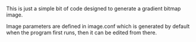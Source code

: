 This is just a simple bit of code designed to generate a gradient bitmap image.

Image parameters are defined in image.conf which is generated by default when the program first runs, then it can be edited from there.
